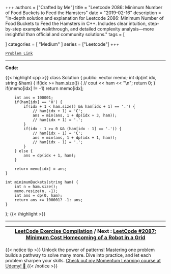 
+++
authors = ["Crafted by Me"]
title = "Leetcode 2086: Minimum Number of Food Buckets to Feed the Hamsters"
date = "2019-02-16"
description = "In-depth solution and explanation for Leetcode 2086: Minimum Number of Food Buckets to Feed the Hamsters in C++. Includes clear intuition, step-by-step example walkthrough, and detailed complexity analysis—more insightful than official and community solutions."
tags = [
    
]
categories = [
    "Medium"
]
series = ["Leetcode"]
+++



[`Problem Link`](https://leetcode.com/problems/minimum-number-of-food-buckets-to-feed-the-hamsters/description/)

---

**Code:**

{{< highlight cpp >}}
class Solution {
public:
    vector<int> memo;
    int dp(int idx, string &ham) {
        if(idx >= ham.size()) {
            // cout << ham << "\n";
            return 0;
        }
        if(memo[idx] != -1) return memo[idx];
        
        int ans = 100001;
        if(ham[idx] == 'H') {
            if(idx + 1 < ham.size() && ham[idx + 1] == '.') {
                // ham[idx + 1] = 'C';
                ans = min(ans, 1 + dp(idx + 3, ham));
                // ham[idx + 1] = '.';
            }
            if(idx - 1 >= 0 && (ham[idx - 1] == '.')) {
                // ham[idx - 1] = 'C';
                ans = min(ans, 1 + dp(idx + 1, ham));
                // ham[idx - 1] = '.';                    
            }
        } else {
            ans = dp(idx + 1, ham);
        }
        
        return memo[idx] = ans;
    }
    
    int minimumBuckets(string ham) {
        int n = ham.size();
        memo.resize(n, -1);
        int ans = dp(0, ham);
        return ans >= 100001? -1: ans;
    }
};
{{< /highlight >}}


---

| [LeetCode Exercise Compilation](https://grid47.xyz/leetcode/) / Next : [LeetCode #2087: Minimum Cost Homecoming of a Robot in a Grid](https://grid47.xyz/posts/leetcode_2087) |
| --- |
{{< notice tip >}}
Unlock the power of patterns! Mastering one problem builds a pathway to solve many more. Dive into practice, and let each problem sharpen your skills. [Check out my Momentum Learning course at Udemy! 🚀 ](https://www.udemy.com/course/algorithms-and-data-structures-in-cpp/)
{{< /notice >}}

